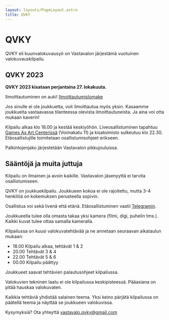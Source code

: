 ```yaml
---
layout: layouts/PageLayout.astro
title: QVKY
---
```


# QVKY

QVKY eli kuunvalokuvausyö on Vastavalon järjestämä vuotuinen valokuvauskilpailu.

## QVKY 2023

**QVKY 2023 kisataan perjantaina 27. lokakuuta.**

Ilmoittautuminen on auki! [Ilmoittautumislomake](https://docs.google.com/forms/d/e/1FAIpQLSdPwc8dQb-CV-ZAmlus-Ms9rZR349rjP0gXtb9nfxNqGX9kFw/viewform?usp=sf_link)

Jos sinulle ei ole joukkuetta, voit ilmoittautua myös yksin. Kasaamme joukkueita vastaavassa tilanteessa olevista ilmoittautuneista. Ja aina voi otta mukaan kaverin!

Kilpailu alkaa klo 18.00 ja kestää keskiyöhön. Liveosallistuminen tapahtuu [Games As Art Centerissä](https://gamesasartcenter.com) (Voimakatu 11) ja kisatoimisto sulkeutuu klo 22.30. Etäosallistujille toimitetaan osallistumisohjeet erikseen.

Palkintojenjako järjestetään Vastavalon pikkujouluissa.

## Sääntöjä ja muita juttuja

Kilpailu on ilmainen ja avoin kaikille. Vastavalon jäsenyyttä ei tarvita osallistumiseen.

QVKY on joukkuekilpailu. Joukkueen kokoa ei ole rajoitettu, mutta 3-4 henkilöä on kokemuksen perusteella sopivin.

Osallistua voi sekä livenä että etänä. Etäosallistuminen vaatii [Telegramin](https://telegram.org/).

Joukkueella tulee olla omasta takaa yksi kamera (filmi, digi, puhelin tms.). Kaikki kuvat tulee ottaa samalla kameralla.

Kilpailussa on kuusi valokuvatehtävää ja ne annetaan seuraavan aikataulun mukaan:

- 18.00 Kilpailu alkaa, tehtävät 1 & 2
- 20.00 Tehtävät 3 & 4
- 22.00 Tehtävät 5 & 6
- 00.00 Kilpailu päättyy

Joukkueet saavat tehtävien palautusohjeet kilpailussa.

Valokuvien tekninen laatu ei ole kilpailussa keskipisteessä. Pääasiana on pitää hauskaa valokuvaten.

Kaikkia tehtäviä yhdistää salainen teema. Yksi keino pärjätä kilpailussa on päätellä teema ja näyttää se joukkueen valokuvissa.

Kysymyksiä? Ota yhteyttä <a href="mailto:vastavalo.qvky@gmail.com">vastavalo.qvky@gmail.com</a>
